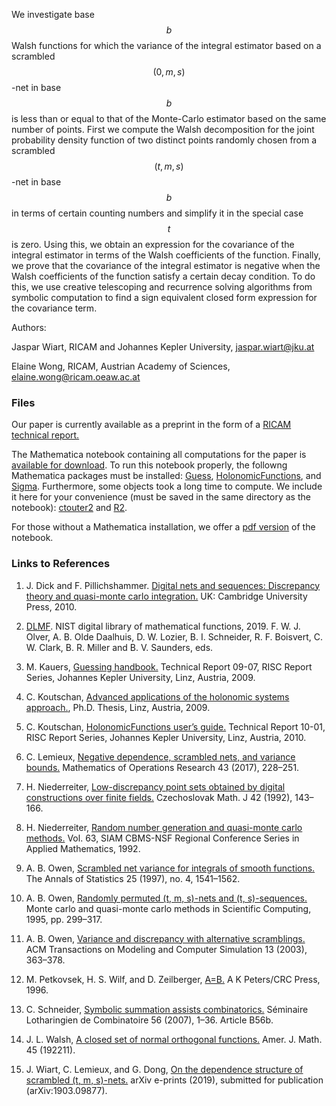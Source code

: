 We investigate base $$b$$ Walsh functions for which the variance of the integral estimator based on a scrambled $$(0,m,s)$$-net in base $$b$$ is less than or equal to that of the Monte-Carlo estimator based on the same number of points.  First we compute the Walsh decomposition for the joint probability density function of two distinct points randomly chosen from a scrambled $$(t,m,s)$$-net in base $$b$$ in terms of certain counting numbers and simplify it in the special case $$t$$ is zero. Using this, we obtain an expression for the covariance of the integral estimator in terms of the Walsh coefficients of the function. Finally, we prove that the covariance of the integral estimator is negative when the Walsh coefficients of the function satisfy a certain decay condition. To do this, we use creative telescoping and recurrence solving algorithms from symbolic computation to find a sign equivalent closed form expression for the covariance term.

Authors:

Jaspar Wiart, RICAM and Johannes Kepler University, [jaspar.wiart@jku.at](mailto:jaspar.wiart@jku.at)

Elaine Wong, RICAM, Austrian Academy of Sciences, [elaine.wong@ricam.oeaw.ac.at](mailto:elaine.wong@ricam.oeaw.ac.at)

### Files

Our paper is currently available as a preprint in the form of a [RICAM technical report.](https://www.ricam.oeaw.ac.at/files/reports/20/rep20-24.pdf)

The Mathematica notebook containing all computations for the paper is [available for download](https://wongey.github.io/digital-nets-walsh/computations.nb). To run this notebook properly, the followng Mathematica packages must be installed: [Guess](https://www3.risc.jku.at/research/combinat/software/ergosum/RISC/Guess.html), [HolonomicFunctions](https://www3.risc.jku.at/research/combinat/software/ergosum/RISC/HolonomicFunctions.html), and [Sigma](https://www3.risc.jku.at/research/combinat/software/Sigma/index.php). Furthermore, some objects took a long time to compute. We include it here for your convenience (must be saved in the same directory as the notebook): [ctouter2](https://wongey.github.io/digital-nets-walsh/ctouter2.m) and [R2](https://wongey.github.io/digital-nets-walsh/R2.m).

For those without a Mathematica installation, we offer a [pdf version](https://wongey.github.io/digital-nets-walsh/computations.pdf) of the notebook.

### Links to References

1. J. Dick  and  F. Pillichshammer. [Digital  nets  and  sequences:  Discrepancy  theory  and  quasi-monte carlo integration.](https://www.cambridge.org/core/books/digital-nets-and-sequences/8EB7ECB56318388BF9FA3504801D2A59#) UK: Cambridge University Press, 2010.

2. [DLMF](http://dlmf.nist.gov/). NIST digital library of mathematical functions, 2019. F. W. J. Olver, A. B. Olde
Daalhuis, D. W. Lozier, B. I. Schneider, R. F. Boisvert, C. W. Clark, B. R. Miller and B. V.
Saunders, eds.

3. M. Kauers, [Guessing handbook.](http://www.risc.jku.at/research/combinat/software/Guess/) Technical Report 09-07, RISC Report Series, Johannes Kepler University, Linz, Austria, 2009.

4. C. Koutschan, [Advanced applications of the holonomic systems approach.](http://koutschan.de/publ/Koutschan09/thesisKoutschan.pdf), Ph.D. Thesis, Linz, Austria, 2009.

5. C. Koutschan, [HolonomicFunctions user’s guide.](http://www.risc.jku.at/publications/download/risc_3934/hf.pdf) Technical Report 10-01, RISC Report Series, Johannes Kepler University, Linz, Austria, 2010.

6. C. Lemieux, [Negative dependence, scrambled nets, and variance bounds.](https://pubsonline.informs.org/doi/10.1287/moor.2017.0861) Mathematics of Operations Research 43 (2017), 228–251.

7. H. Niederreiter, [Low-discrepancy point sets obtained by digital constructions over finite fields.](https://dml.cz/handle/10338.dmlcz/128322) Czechoslovak Math. J 42 (1992), 143–166.

8. H. Niederreiter, [Random number generation and quasi-monte carlo methods.](https://www.ricam.oeaw.ac.at/files/people/siambook_nied.pdf) Vol. 63, SIAM CBMS-NSF Regional Conference Series in Applied Mathematics, 1992.

9. A. B. Owen, [Scrambled net variance for integrals of smooth functions.](https://projecteuclid.org/euclid.aos/1031594731) The Annals of Statistics 25 (1997), no. 4, 1541–1562.

10. A. B. Owen, [Randomly permuted (t, m, s)-nets and (t, s)-sequences.](https://link.springer.com/chapter/10.1007%2F978-1-4612-2552-2_19) Monte carlo and quasi-monte carlo methods in Scientific Computing, 1995, pp. 299–317.

11. A. B. Owen, [Variance and discrepancy with alternative scramblings.](https://dl.acm.org/doi/10.1145/945511.945518) ACM Transactions on Modeling and Computer Simulation 13 (2003), 363–378.

12. M. Petkovsek, H. S. Wilf, and D. Zeilberger, [A=B.](https://www.math.upenn.edu/~wilf/AeqB.html) A K Peters/CRC Press, 1996.

13. C. Schneider, [Symbolic summation assists combinatorics.](http://www.risc.jku.at/research/combinat/software/Sigma/) Séminaire Lotharingien de Combinatoire 56 (2007), 1–36. Article B56b.

14. J. L. Walsh, [A closed set of normal orthogonal functions.](https://www.semanticscholar.org/paper/A-Closed-Set-of-Normal-Orthogonal-Functions-Walsh/ad391e1110899d902f912d649fb05bd83f12781e) Amer. J. Math. 45 (192211).

15. J. Wiart, C. Lemieux, and G. Dong, [On the dependence structure of scrambled (t, m, s)-nets.](https://arxiv.org/abs/1903.09877) arXiv e-prints (2019), submitted for publication (arXiv:1903.09877).

<script src="https://cdn.mathjax.org/mathjax/latest/MathJax.js?config=TeX-AMS-MML_HTMLorMML" type="text/javascript"></script>
